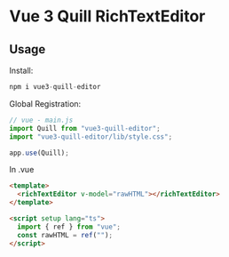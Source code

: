 # Vue 3 Quill RichTextEditor

## Usage

Install:

```javascript
npm i vue3-quill-editor
```

Global Registration:

```javascript
// vue - main.js
import Quill from "vue3-quill-editor";
import "vue3-quill-editor/lib/style.css";

app.use(Quill);
```

In .vue

```html
<template>
  <richTextEditor v-model="rawHTML"></richTextEditor>
</template>

<script setup lang="ts">
  import { ref } from "vue";
  const rawHTML = ref("");
</script>
```
